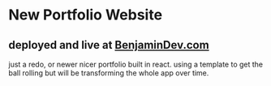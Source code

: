 # New Portfolio Website

## deployed and live at [BenjaminDev.com](https://www.benjamindev.com) 

just a redo, or newer nicer portfolio built in react. using a template to get the ball rolling but will be transforming the whole app over time.
